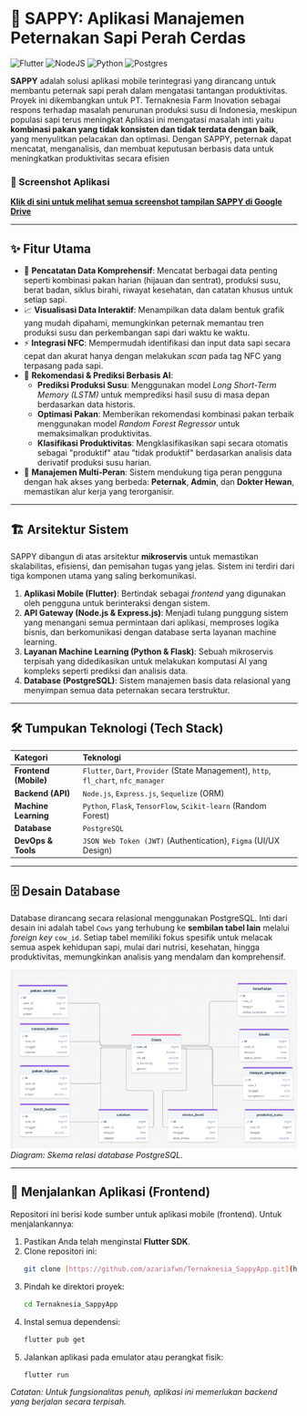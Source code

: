 # 🐄 SAPPY: Aplikasi Manajemen Peternakan Sapi Perah Cerdas

![Flutter](https://img.shields.io/badge/Flutter-%2302569B.svg?style=for-the-badge&logo=Flutter&logoColor=white) ![NodeJS](https://img.shields.io/badge/node.js-6DA55F?style=for-the-badge&logo=node.js&logoColor=white) ![Python](https://img.shields.io/badge/python-3670A0?style=for-the-badge&logo=python&logoColor=white) ![Postgres](https://img.shields.io/badge/postgres-%23316192.svg?style=for-the-badge&logo=postgresql&logoColor=white)

**SAPPY** adalah solusi aplikasi mobile terintegrasi yang dirancang untuk membantu peternak sapi perah dalam mengatasi tantangan produktivitas. Proyek ini dikembangkan untuk PT. Ternaknesia Farm Inovation sebagai respons terhadap masalah penurunan produksi susu di Indonesia, meskipun populasi sapi terus meningkat
Aplikasi ini mengatasi masalah inti yaitu **kombinasi pakan yang tidak konsisten dan tidak terdata dengan baik**, yang menyulitkan pelacakan dan optimasi. Dengan SAPPY, peternak dapat mencatat, menganalisis, dan membuat keputusan berbasis data untuk meningkatkan produktivitas secara efisien

### 📸 Screenshot Aplikasi
**[Klik di sini untuk melihat semua screenshot tampilan SAPPY di Google Drive](https://drive.google.com/drive/folders/1jNvKQG37QSaG-i31tW7tiEuSXNqcjif3?usp=sharing)**

---

## ✨ Fitur Utama

* 📱 **Pencatatan Data Komprehensif**: Mencatat berbagai data penting seperti kombinasi pakan harian (hijauan dan sentrat), produksi susu, berat badan, siklus birahi, riwayat kesehatan, dan catatan khusus untuk setiap sapi.
* 📈 **Visualisasi Data Interaktif**: Menampilkan data dalam bentuk grafik yang mudah dipahami, memungkinkan peternak memantau tren produksi susu dan perkembangan sapi dari waktu ke waktu.
* ⚡ **Integrasi NFC**: Mempermudah identifikasi dan input data sapi secara cepat dan akurat hanya dengan melakukan *scan* pada tag NFC yang terpasang pada sapi.
* 🧠 **Rekomendasi & Prediksi Berbasis AI**:
    * **Prediksi Produksi Susu**: Menggunakan model *Long Short-Term Memory (LSTM)* untuk memprediksi hasil susu di masa depan berdasarkan data historis.
    * **Optimasi Pakan**: Memberikan rekomendasi kombinasi pakan terbaik menggunakan model *Random Forest Regressor* untuk memaksimalkan produktivitas.
    * **Klasifikasi Produktivitas**: Mengklasifikasikan sapi secara otomatis sebagai "produktif" atau "tidak produktif" berdasarkan analisis data derivatif produksi susu harian.
* 👥 **Manajemen Multi-Peran**: Sistem mendukung tiga peran pengguna dengan hak akses yang berbeda: **Peternak**, **Admin**, dan **Dokter Hewan**, memastikan alur kerja yang terorganisir.

---

## 🏗️ Arsitektur Sistem

SAPPY dibangun di atas arsitektur **mikroservis** untuk memastikan skalabilitas, efisiensi, dan pemisahan tugas yang jelas. Sistem ini terdiri dari tiga komponen utama yang saling berkomunikasi.

1.  **Aplikasi Mobile (Flutter)**: Bertindak sebagai *frontend* yang digunakan oleh pengguna untuk berinteraksi dengan sistem.
2.  **API Gateway (Node.js & Express.js)**: Menjadi tulang punggung sistem yang menangani semua permintaan dari aplikasi, memproses logika bisnis, dan berkomunikasi dengan database serta layanan machine learning.
3.  **Layanan Machine Learning (Python & Flask)**: Sebuah mikroservis terpisah yang didedikasikan untuk melakukan komputasi AI yang kompleks seperti prediksi dan analisis data.
4.  **Database (PostgreSQL)**: Sistem manajemen basis data relasional yang menyimpan semua data peternakan secara terstruktur.

---

## 🛠️ Tumpukan Teknologi (Tech Stack)

| Kategori | Teknologi |
| :--- | :--- |
| **Frontend (Mobile)** | `Flutter`, `Dart`, `Provider` (State Management), `http`, `fl_chart`, `nfc_manager` |
| **Backend (API)** | `Node.js`, `Express.js`, `Sequelize` (ORM) |
| **Machine Learning** | `Python`, `Flask`, `TensorFlow`, `Scikit-learn` (Random Forest) |
| **Database** | `PostgreSQL` |
| **DevOps & Tools** | `JSON Web Token (JWT)` (Authentication), `Figma` (UI/UX Design) |

---

## 🗄️ Desain Database

Database dirancang secara relasional menggunakan PostgreSQL. Inti dari desain ini adalah tabel `Cows` yang terhubung ke **sembilan tabel lain** melalui *foreign key* `cow_id`. Setiap tabel memiliki fokus spesifik untuk melacak semua aspek kehidupan sapi, mulai dari nutrisi, kesehatan, hingga produktivitas, memungkinkan analisis yang mendalam dan komprehensif.


![Desain Database SAPPY](table-relasi.png)
*Diagram: Skema relasi database PostgreSQL.*

---

## 🚀 Menjalankan Aplikasi (Frontend)

Repositori ini berisi kode sumber untuk aplikasi mobile (frontend). Untuk menjalankannya:

1.  Pastikan Anda telah menginstal **Flutter SDK**.
2.  Clone repositori ini:
    ```bash
    git clone [https://github.com/azariafwn/Ternaknesia_SappyApp.git](https://github.com/azariafwn/Ternaknesia_SappyApp.git)
    ```
3.  Pindah ke direktori proyek:
    ```bash
    cd Ternaknesia_SappyApp
    ```
4.  Instal semua dependensi:
    ```bash
    flutter pub get
    ```
5.  Jalankan aplikasi pada emulator atau perangkat fisik:
    ```bash
    flutter run
    ```
*Catatan: Untuk fungsionalitas penuh, aplikasi ini memerlukan backend yang berjalan secara terpisah.*
